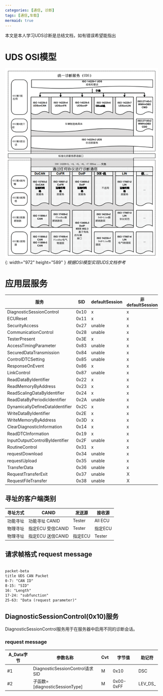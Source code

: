 ```yaml
---
categories: [通信, 诊断]
tags: [通信,车载]
mermaid: true
---
```


本文是本人学习UDS诊断是总结文档，如有错误希望能指出

# UDS OSI模型

![Desktop View](/_posts/20241014/UDS_ISO.png){: width="972" height="589" }
_根据OSI模型实现UDS文档参考_

# 应用层服务

| 服务                            | SID  | defaultSession | 非defaultSession |
| ------------------------------- | ---- | -------------- | ---------------- |
| DiagnosticSessionControl        | 0x10 | x              | x                |
| ECUReset                        | 0x11 | x              | x                |
| SecurityAccess                  | 0x27 | unable         | x                |
| CommunicationControl            | 0x28 | unable         | x                |
| TesterPresent                   | 0x3E | x              | x                |
| AccessTimingParameter           | 0x83 | unable         | x                |
| SecuredDataTransmission         | 0x84 | unable         | x                |
| ControlDTCSetting               | 0x85 | unable         | x                |
| ResponseOnEvent                 | 0x86 | x              | x                |
| LinkControl                     | 0x87 | unable         | x                |
| ReadDataByIdentifier            | 0x22 | x              | x                |
| ReadMemoryByAddress             | 0x23 | x              | x                |
| ReadScalingDataByIdentifier     | 0x24 | x              | x                |
| ReadDataByPeriodicIdentifier    | 0x2A | unable         | x                |
| DynamicallyDefineDataIdentifier | 0x2C | x              | x                |
| WriteDataByIdentifier           | 0x2E | x              | x                |
| WriteMemoryByAddress            | 0x3D | x              | x                |
| ClearDiagnosticInformation      | 0x14 | x              | x                |
| ReadDTCInformation              | 0x19 | x              | x                |
| InputOutputControlByIdentifier  | 0x2F | unable         | x                |
| RoutineControl                  | 0x31 | x              | x                |
| requestDownload                 | 0x34 | unable         | x                |
| requestUpload                   | 0x35 | unable         | x                |
| TransferData                    | 0x36 | unable         | x                |
| RequestTransferExit             | 0x37 | unable         | X                |
| RequestFileTransfer             | 0x38 | unable         | X                |

## 寻址的客户端类别

| 寻址方式 | CANID             | 发送源  | 接收源  |
| -------- | ----------------- | ------- | ------- |
| 功能寻址 | 功能寻址 CANID    | Tester  | All ECU |
| 物理寻址 | 指定ECU 受信CANID | Tester  | 指定ECU |
| 物理寻址 | 指定ECU 送信CANID | 指定ECU | Tester  |

## 请求帧格式 request message

```mermaid

packet-beta
title UDS CAN Packet
0-7: "CAN ID"
8-15: "SID"
16: "Length"
17-24: "subfunction"
25-63: "Data (request parameter)"

```

## DiagnosticSessionControl(0x10)服务

DiagnosticSessionControl服务用于在服务器中启用不同的诊断会话。

### request message

| A_Data字节 | 参数名称                        | Cvt | 字节值    | 助记符  |
| ---------- | ------------------------------- | --- | --------- | ------- |
| #1         | DiagnosticSessionControl请求SID | M   | 0x10      | DSC     |
| #2         | 子函数=[diagnosticSessionType]  | M   | 0x00-0xFF | LEV_DS_ |

